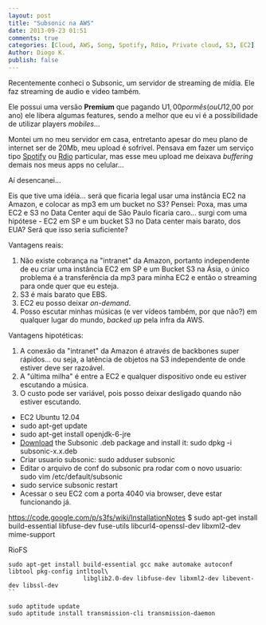```yaml
---
layout: post
title: "Subsonic na AWS"
date: 2013-09-23 01:51
comments: true
categories: [Cloud, AWS, Song, Spotify, Rdio, Private cloud, S3, EC2]
Author: Diogo K.
publish: false
---
```


Recentemente conheci o Subsonic, um servidor de streaming de mídia. Ele faz streaming de audio e video também.

Ele possui uma versão **Premium** que pagando U$1,00 por mês (ou U$12,00 por ano) ele libera algumas features, sendo a melhor que eu vi é a possibilidade de utilizar players _mobiles_... 

Montei um no meu servidor em casa, entretanto apesar do meu plano de internet ser de 20Mb, meu upload é sofrível. Pensava em fazer um serviço tipo [Spotify](http://www.spotify.com) ou [Rdio](http://www.rdio.com) particular, mas esse meu upload me deixava _buffering_ demais nos meus apps no celular... 

Aí desencanei... 

Eis que tive uma idéia... será que ficaria legal usar uma instância EC2 na Amazon, e colocar as mp3 em um bucket no S3? 
Pensei: Poxa, mas uma EC2 e S3 no Data Center aqui de São Paulo ficaria caro... surgi com uma hipótese - EC2 em SP e um bucket S3 no Data center mais barato, dos EUA? Será que isso seria suficiente? 

Vantagens reais:

1. Não existe cobrança na "intranet" da Amazon, portanto independente de eu criar uma instância EC2 em SP e um Bucket S3 na Ásia, o único problema é a transferência da mp3 para minha EC2 e então o streaming para onde quer que eu esteja. 
1. S3 é mais barato que EBS. 
1. EC2 eu posso deixar _on-demand_.
1. Posso escutar minhas músicas (e ver vídeos também, por que não?) em qualquer lugar do mundo, _backed up_ pela infra da AWS.

Vantagens hipotéticas:

1. A conexão da "intranet" da Amazon é através de backbones super rápidos... ou seja, a latência de objetos na S3 independente de onde estiver deve ser razoável.
1. A "última milha" é entre a EC2 e qualquer dispositivo onde eu estiver escutando a música.
1. O custo pode ser variável, pois posso deixar desligado quando não estiver escutando.

* EC2 Ubuntu 12.04
* sudo apt-get update
* sudo apt-get install openjdk-6-jre
* [Download](http://www.subsonic.org/pages/download.jsp) the Subsonic .deb package and install it: sudo dpkg -i subsonic-x.x.deb
* Criar usuario subsonic: sudo adduser subsonic
* Editar o arquivo de conf do subsonic pra rodar com o novo usuario: sudo vim /etc/default/subsonic
* sudo service subsonic restart 
* Acessar o seu EC2 com a porta 4040 via browser, deve estar funcionando já.

https://code.google.com/p/s3fs/wiki/InstallationNotes
$ sudo apt-get install build-essential libfuse-dev fuse-utils libcurl4-openssl-dev libxml2-dev mime-support

RioFS
```
sudo apt-get install build-essential gcc make automake autoconf libtool pkg-config intltool\
                     libglib2.0-dev libfuse-dev libxml2-dev libevent-dev libssl-dev
``

sudo aptitude update
sudo aptitude install transmission-cli transmission-daemon

